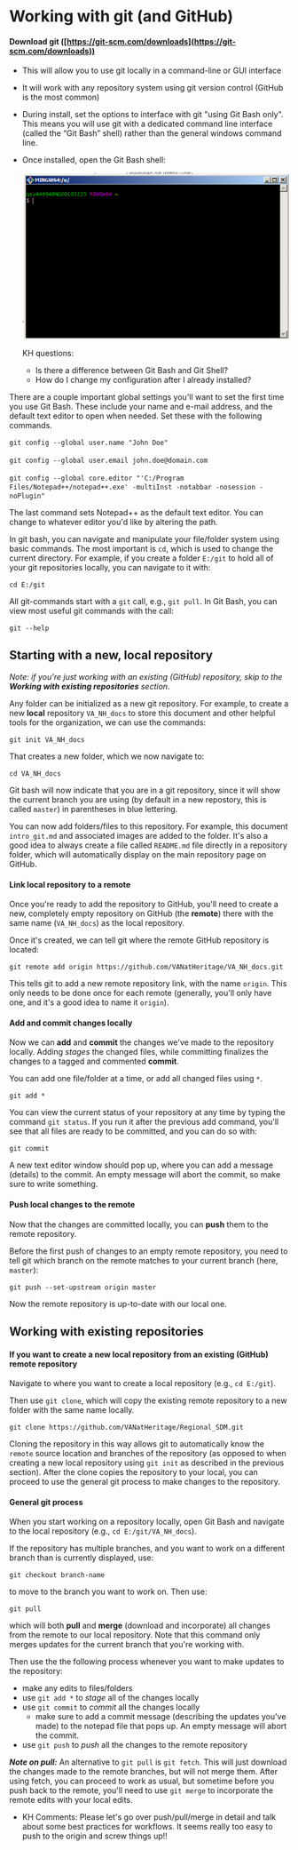 # Working with git (and GitHub)

#### Download git ([https://git-scm.com/downloads](https://git-scm.com/downloads))

- This will allow you to use git locally in a command-line or GUI interface

- It will work with any repository system using git version control (GitHub is the most common)

- During install, set the options to interface with git "using Git Bash only". This means you will use git with a dedicated command line interface (called the “Git Bash” shell) rather than the general windows command line.

- Once installed, open the Git Bash shell:

  ![gitbash](img/gitbash.png)

  KH questions:
  - Is there a difference between Git Bash and Git Shell?
  - How do I change my configuration after I already installed?
  
There are a couple important global settings you'll want to set the first time you use Git Bash. These include your name and e-mail address, and the default text editor to open when needed. Set these with the following commands.

```
git config --global user.name "John Doe"

git config --global user.email john.doe@domain.com

git config --global core.editor "'C:/Program Files/Notepad++/notepad++.exe' -multiInst -notabbar -nosession -noPlugin"
```

The last command sets Notepad++ as the default text editor. You can change to whatever editor you'd like by altering the path.

In git bash, you can navigate and manipulate your file/folder system using basic commands. The most important is `cd`, which is used to change the current directory. For example, if you create a folder `E:/git` to hold all of your git repositories locally, you can navigate to it with:

```
cd E:/git
```

All git-commands start with a `git` call, e.g., `git pull`. In Git Bash, you can view most useful git commands with the call:

```
git --help
```

## Starting with a new, local repository

*Note: if you're just working with an existing (GitHub) repository, skip to the **Working with existing repositories** section*.

Any folder can be initialized as a new git repository. For example, to create a new **local** repository `VA_NH_docs` to store this document and other helpful tools for the organization, we can use the commands:

```
git init VA_NH_docs 
```

That creates a new folder, which we now navigate to:

```
cd VA_NH_docs
```

Git bash will now indicate that you are in a git repository, since it will show the current branch you are using (by default in a new repostory, this is called `master`) in parentheses in blue lettering.

You can now add folders/files to this repository. For example, this document `intro_git.md`  and associated images are added to the folder. It's also a  good idea to always create a file called `README.md` file directly in a repository folder, which will automatically display on the main repository page on GitHub. 

#### Link local repository to a remote

Once you're ready to add the repository to GitHub, you'll need to create a new, completely empty repository on GitHub (the **remote**) there with the same name (`VA_NH_docs`) as the local repository. 

Once it's created, we can tell git where the remote GitHub repository is located:

```
git remote add origin https://github.com/VANatHeritage/VA_NH_docs.git
```

This tells git to add a new remote repository link, with the name `origin`. This only needs to be done once for each remote (generally, you'll only have one, and it's a good idea to name it `origin`).

#### Add and commit changes locally

Now we can **add** and **commit** the changes we've made to the repository locally. Adding *stages* the changed files, while committing finalizes the changes to a tagged and commented **commit**.

You can add one file/folder at a time, or add all changed files using `*`.

```
git add *
```

You can view the current status of your repository at any time by typing the command `git status`. If you run it after the previous add command, you'll see that all files are ready to be committed, and you can do so with:

```
git commit
```

A new text editor window should pop up, where you can add a message (details) to the commit. An empty message will abort the commit, so make sure to write something.

#### Push local changes to the remote

Now that the changes are committed locally, you can **push** them to the remote repository.

Before the first push of changes to an empty remote repository, you need to tell git which branch on the remote matches to your current branch (here, `master`):

```
git push --set-upstream origin master
```

Now the remote repository is up-to-date with our local one.

## Working with existing repositories

#### If you want to create a new local repository from an existing (GitHub) remote repository

Navigate to where you want to create a local repository (e.g., `cd E:/git`). 

Then use `git clone`, which will copy the existing remote repository to a new folder with the same name locally.

```
git clone https://github.com/VANatHeritage/Regional_SDM.git
```

Cloning the repository in this way allows git to automatically know the `remote` source location and branches of the repository (as opposed to when creating a new local repository using `git init` as described in the previous section).  After the clone copies the repository to your local, you can proceed to use the general git process to make changes to the repository.

#### General git process

When you start working on a repository locally, open Git Bash and navigate to the local repository (e.g., `cd E:/git/VA_NH_docs`). 

If the repository has multiple branches, and you want to work on a different branch than is currently displayed, use:

```
git checkout branch-name
```

to move to the branch you want to work on. Then use:

```
git pull
```

which will both **pull** and **merge** (download and incorporate) all changes from the remote to our local repository. Note that this command only merges updates for the current branch that you're working with.

Then use the the following process whenever you want to make updates to the repository:

- make any edits to files/folders
- use `git add *` to *stage* all of the changes locally
- use `git commit` to *commit* all the changes locally
  - make sure to add a commit message (describing the updates you've made) to the notepad file that pops up. An empty message will abort the commit.
- use `git push` to *push* all the changes to the remote repository

***Note on pull:*** An alternative to `git pull` is `git fetch`. This will just download the changes made to the remote branches, but will not merge them. After using fetch, you can proceed to work as usual, but sometime before you push back to the remote, you'll need to use `git merge` to incorporate the remote edits with your local edits.

   - KH Comments: Please let's go over push/pull/merge in detail and talk about some best practices for workflows. It seems really too easy to push to the origin and screw things up!!